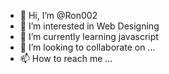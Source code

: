 - 👋 Hi, I’m @Ron002
- 👀 I’m interested in Web Designing
- 🌱 I’m currently learning javascript
- 💞️ I’m looking to collaborate on ...
- 📫 How to reach me ...

<!---
Ron002/Ron002 is a ✨ special ✨ repository because its `README.md` (this file) appears on your GitHub profile.
You can click the Preview link to take a look at your changes.
--->
